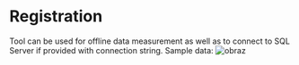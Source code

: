 # Registration


Tool can be used for offline data measurement as well as to connect to SQL Server if provided with connection string.
Sample data:
![obraz](https://github.com/SebastianDrela2/Registration-server-sided-.-NET-Core/assets/107455395/aa6959a9-9405-4286-8a7b-29f8234f7c90)
